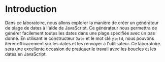 # Introduction

Dans ce laboratoire, nous allons explorer la manière de créer un générateur de plage de dates à l'aide de JavaScript. Ce générateur nous permettra de générer facilement toutes les dates dans une plage spécifiée avec un pas donné. En utilisant le constructeur `Date` et le mot clé `yield`, nous pouvons itérer efficacement sur les dates et les renvoyer à l'utilisateur. Ce laboratoire sera une excellente occasion de pratiquer le travail avec les boucles et les dates en JavaScript.
